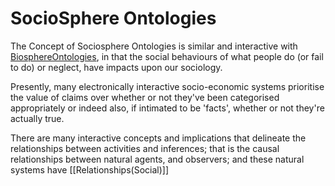 # SocioSphere Ontologies

The Concept of Sociosphere Ontologies is similar and interactive with [BiosphereOntologies](BiosphereOntologies.md), in that the social behaviours of what people do (or fail to do) or neglect, have impacts upon our sociology. 

Presently, many electronically interactive socio-economic systems prioritise the value of claims over whether or not they've been categorised appropriately or indeed also, if intimated to be 'facts', whether or not they're actually true.   

There are many interactive concepts and implications that delineate the relationships between activities and inferences; that is the causal relationships between natural agents, and observers; and these natural systems have [[Relationships(Social)]]